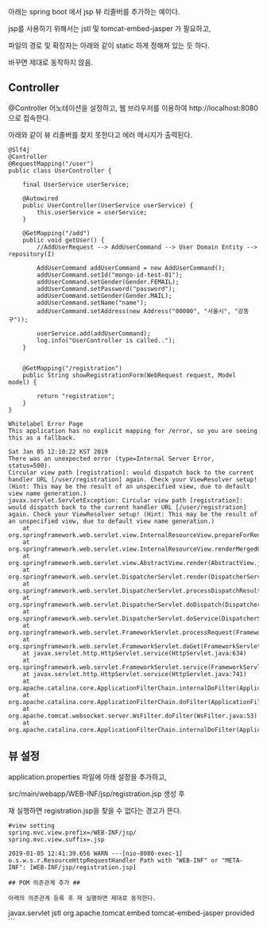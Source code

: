 아래는 spring boot 에서 jsp 뷰 리졸버를 추가하는 예이다.

jsp를 사용하기 위해서는 jstl 및 tomcat-embed-jasper 가 필요하고,

파일의 경로 및 확장자는 아래와 같이 static 하게 정해져 있는 듯 하다. 

바꾸면 제대로 동작하지 않음. 


## Controller ##

@Controller 어노테이션을 설정하고, 웹 브라우저를 이용하여 http://localhost:8080 으로 접속한다. 

아래와 같이 뷰 리졸버를 찾지 못한다고 에러 메시지가 출력된다. 

```
@Slf4j
@Controller
@RequestMapping("/user")
public class UserController {

	final UserService userService;
	
	@Autowired
	public UserController(UserService userService) {
		this.userService = userService;
	}
	
	@GetMapping("/add")
	public void getUser() {
		//AddUserRequest --> AddUserCommand --> User Domain Entity --> repository(I)
		
		AddUserCommand addUserCommand = new AddUserCommand();
		addUserCommand.setId("mongo-id-test-01");
		addUserCommand.setGender(Gender.FEMAIL);
		addUserCommand.setPassword("password");
		addUserCommand.setGender(Gender.MAIL);
		addUserCommand.setName("name");
		addUserCommand.setAddress(new Address("00000", "서울시", "강동구"));
		
		userService.add(addUserCommand);
		log.info("UserController is called..");
	}
	
	
	@GetMapping("/registration")
	public String showRegistrationForm(WebRequest request, Model model) {
		
		return "registration";
	}
}

Whitelabel Error Page
This application has no explicit mapping for /error, so you are seeing this as a fallback.

Sat Jan 05 12:10:22 KST 2019
There was an unexpected error (type=Internal Server Error, status=500).
Circular view path [registration]: would dispatch back to the current handler URL [/user/registration] again. Check your ViewResolver setup! (Hint: This may be the result of an unspecified view, due to default view name generation.)
javax.servlet.ServletException: Circular view path [registration]: would dispatch back to the current handler URL [/user/registration] again. Check your ViewResolver setup! (Hint: This may be the result of an unspecified view, due to default view name generation.)
	at org.springframework.web.servlet.view.InternalResourceView.prepareForRendering(InternalResourceView.java:209)
	at org.springframework.web.servlet.view.InternalResourceView.renderMergedOutputModel(InternalResourceView.java:147)
	at org.springframework.web.servlet.view.AbstractView.render(AbstractView.java:316)
	at org.springframework.web.servlet.DispatcherServlet.render(DispatcherServlet.java:1370)
	at org.springframework.web.servlet.DispatcherServlet.processDispatchResult(DispatcherServlet.java:1116)
	at org.springframework.web.servlet.DispatcherServlet.doDispatch(DispatcherServlet.java:1055)
	at org.springframework.web.servlet.DispatcherServlet.doService(DispatcherServlet.java:942)
	at org.springframework.web.servlet.FrameworkServlet.processRequest(FrameworkServlet.java:1005)
	at org.springframework.web.servlet.FrameworkServlet.doGet(FrameworkServlet.java:897)
	at javax.servlet.http.HttpServlet.service(HttpServlet.java:634)
	at org.springframework.web.servlet.FrameworkServlet.service(FrameworkServlet.java:882)
	at javax.servlet.http.HttpServlet.service(HttpServlet.java:741)
	at org.apache.catalina.core.ApplicationFilterChain.internalDoFilter(ApplicationFilterChain.java:231)
	at org.apache.catalina.core.ApplicationFilterChain.doFilter(ApplicationFilterChain.java:166)
	at org.apache.tomcat.websocket.server.WsFilter.doFilter(WsFilter.java:53)
	at org.apache.catalina.core.ApplicationFilterChain.internalDoFilter(ApplicationFilterChain.java:193)
```

## 뷰 설정 ##

application.properties 파일에 아래 설정을 추가하고, 

src/main/webapp/WEB-INF/jsp/registration.jsp 생성 후

재 실행하면 registration.jsp을 찾을 수 없다는 경고가 뜬다. 

```
#view setting
spring.mvc.view.prefix=/WEB-INF/jsp/
spring.mvc.view.suffix=.jsp

2019-01-05 12:41:39.656 WARN ---[nio-8080-exec-1] o.s.w.s.r.ResourceHttpRequestHandler Path with "WEB-INF" or "META-INF": [WEB-INF/jsp/registration.jsp]

## POM 의존관계 추가 ##

아래의 의존관계 등록 후 재 실행하면 제대로 동작한다. 

```
<dependency>
	<groupId>javax.servlet</groupId>
	<artifactId>jstl</artifactId>
</dependency>
<dependency>
	<groupId>org.apache.tomcat.embed</groupId>
	<artifactId>tomcat-embed-jasper</artifactId>
	<scope>provided</scope>
</dependency>
```



